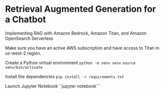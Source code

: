 # Retrieval Augmented Generation for a Chatbot
Implementing RAG with Amazon Bedrock, Amazon Titan, and Amazon OpenSearch Serverless

Make sure you have an active AWS subscription and have access to Titan in us-west-2 region.

Create a Python virtual environment
	```python -m venv venv```
	```source venv/bin/activate```

Install the dependencies
	```pip install -r requirements.txt```

Launch Jupyter Notebook
	``jupyter notebook```	
